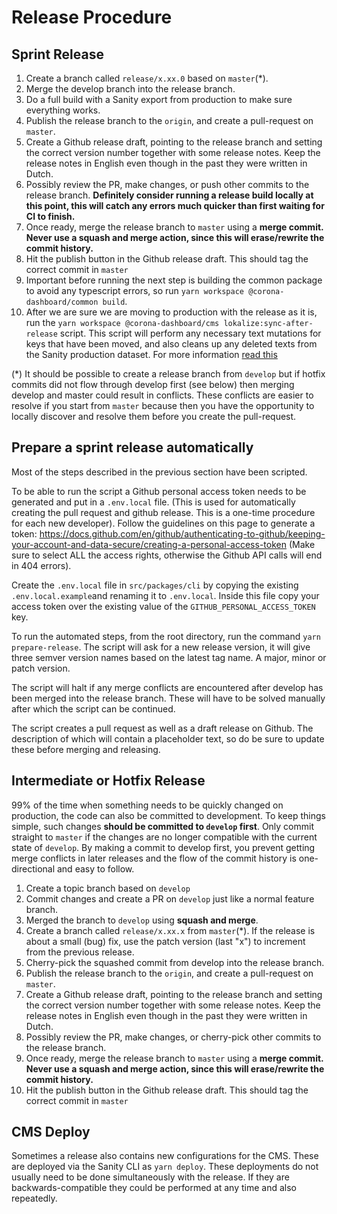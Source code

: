 # Release Procedure

## Sprint Release

1. Create a branch called `release/x.xx.0` based on `master`(\*).
2. Merge the develop branch into the release branch.
3. Do a full build with a Sanity export from production to make sure everything works.
4. Publish the release branch to the `origin`, and create a pull-request on
   `master`.
5. Create a Github release draft, pointing to the release branch and setting the
   correct version number together with some release notes. Keep the release
   notes in English even though in the past they were written in Dutch.
6. Possibly review the PR, make changes, or push other commits to the release
   branch. **Definitely consider running a release build locally at this point, this will catch any errors much quicker than first waiting for CI to finish.**
7. Once ready, merge the release branch to `master` using a **merge commit.
   Never use a squash and merge action, since this will erase/rewrite the commit
   history.**
8. Hit the publish button in the Github release draft. This should tag the
   correct commit in `master`
9. Important before running the next step is building the common package to avoid any typescript errors,
   so run `yarn workspace @corona-dashboard/common build`.
10. After we are sure we are moving to production with the release as it is,
    run the `yarn workspace @corona-dashboard/cms lokalize:sync-after-release`
    script. This script will perform any necessary text mutations for keys that
    have been moved, and also cleans up any deleted texts from the Sanity
    production dataset. For more information [read
    this](/docs/lokalize-texts.md#sync-after-release)

(\*) It should be possible to create a release branch from `develop` but if
hotfix commits did not flow through develop first (see below) then merging
develop and master could result in conflicts. These conflicts are easier to
resolve if you start from `master` because then you have the opportunity to
locally discover and resolve them before you create the pull-request.

## Prepare a sprint release automatically

Most of the steps described in the previous section have been scripted.

To be able to run the script a Github personal access token needs to be generated and put in a `.env.local` file.
(This is used for automatically creating the pull request and github release. This is a one-time procedure for each new developer).
Follow the guidelines on this page to generate a token:
https://docs.github.com/en/github/authenticating-to-github/keeping-your-account-and-data-secure/creating-a-personal-access-token
(Make sure to select ALL the access rights, otherwise the Github API calls will end in 404 errors).

Create the `.env.local` file in `src/packages/cli` by copying the existing `.env.local.example`and renaming it to `.env.local`.
Inside this file copy your access token over the existing value of the `GITHUB_PERSONAL_ACCESS_TOKEN` key.

To run the automated steps, from the root directory, run the command `yarn prepare-release`. The script will ask for a new release version,
it will give three semver version names based on the latest tag name. A major, minor or patch version.

The script will halt if any merge conflicts are encountered after develop has been merged into the release branch. These will have to be solved manually after which the script can be continued.

The script creates a pull request as well as a draft release on Github. The description of which will contain a placeholder text, so do be sure to update these before merging and releasing.

## Intermediate or Hotfix Release

99% of the time when something needs to be quickly changed on production, the
code can also be committed to development. To keep things simple, such changes
**should be committed to `develop` first**. Only commit straight to `master`
if the changes are no longer compatible with the current state of `develop`.
By making a commit to develop first, you prevent getting merge conflicts in
later releases and the flow of the commit history is one-directional and
easy to follow.

1. Create a topic branch based on `develop`
2. Commit changes and create a PR on `develop` just like a normal feature
   branch.
3. Merged the branch to `develop` using **squash and merge**.
4. Create a branch called `release/x.xx.x` from `master`(\*). If the release is
   about a small (bug) fix, use the patch version (last "x") to increment from
   the previous release.
5. Cherry-pick the squashed commit from develop into the release branch.
6. Publish the release branch to the `origin`, and create a pull-request on
   `master`.
7. Create a Github release draft, pointing to the release branch and setting the
   correct version number together with some release notes. Keep the release
   notes in English even though in the past they were written in Dutch.
8. Possibly review the PR, make changes, or cherry-pick other commits to the
   release branch.
9. Once ready, merge the release branch to `master` using a **merge commit.
   Never use a squash and merge action, since this will erase/rewrite the commit
   history.**
10. Hit the publish button in the Github release draft. This should tag the
    correct commit in `master`

## CMS Deploy

Sometimes a release also contains new configurations for the CMS. These are
deployed via the Sanity CLI as `yarn deploy`. These deployments do
not usually need to be done simultaneously with the release. If they are
backwards-compatible they could be performed at any time and also repeatedly.
